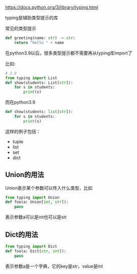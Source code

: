 https://docs.python.org/3/library/typing.html

typing是辅助类型提示的库

常见的类型提示

```python
def greeting(name: str) -> str:
    return "hello " + name
```

在python3.9以后，很多类型提示都不需要再从typing库import了

比如:

```python
# 3.8
from typing import List
def show(students: List[str]):
    for s in students:
        print(s)
```

而在python3.9

```python
def show(students: list[str]):
    for s in students:
        print(s)
```

这样的例子包括：

- tuple
- list
- set
- dict

## Union的用法

Union表示某个参数可以传入什么类型，比如

```python
from typing import Union
def foo(a: Union[int, str]):
    pass
```

表示参数a可以是int也可以是str

## Dict的用法

```python
from typing import Dict
def foo(a: Dict[str, int]):
    pass
```

表示参数a是一个字典，它的key是str，value是int



